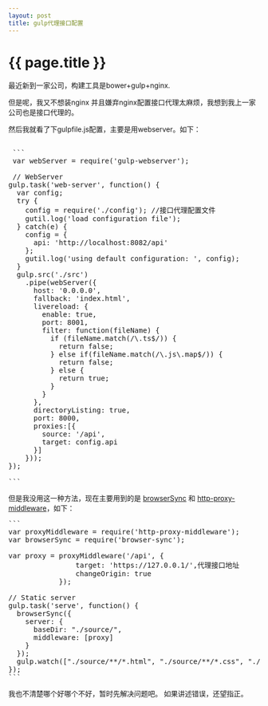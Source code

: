 ```yaml
---
layout: post
title: gulp代理接口配置
---
```


{{ page.title }}
================


最近新到一家公司，构建工具是bower+gulp+nginx.

但是呢，我又不想装nginx 并且嫌弃nginx配置接口代理太麻烦，我想到我上一家公司也是接口代理的。

然后我就看了下gulpfile.js配置，主要是用webserver。如下：

<pre class="language-javascript">

 ```
 var webServer = require('gulp-webserver');
 
 // WebServer
gulp.task('web-server', function() {
  var config;
  try {
    config = require('./config'); //接口代理配置文件
    gutil.log('load configuration file');
  } catch(e) {
    config = {
      api: 'http://localhost:8082/api'
    };
    gutil.log('using default configuration: ', config);
  }
  gulp.src('./src')
    .pipe(webServer({
      host: '0.0.0.0',
      fallback: 'index.html',
      livereload: {
        enable: true,
        port: 8001,
        filter: function(fileName) {
          if (fileName.match(/\.ts$/)) {
            return false;
          } else if(fileName.match(/\.js\.map$/)) {
            return false;
          } else {
            return true;
          }
        }
      },
      directoryListing: true,
      port: 8000,
      proxies:[{
        source: '/api',
        target: config.api 
      }]
    }));
});

```
</pre>

但是我没用这一种方法，现在主要用到的是 [browserSync](http://www.browsersync.cn/docs/) 和 [http-proxy-middleware](https://www.npmjs.com/package/http-proxy-middleware)，如下：

<pre class="language-javascript">
```
var proxyMiddleware = require('http-proxy-middleware');
var browserSync = require('browser-sync');

var proxy = proxyMiddleware('/api', {
                target: 'https://127.0.0.1/',代理接口地址
                changeOrigin: true
            });
            
// Static server
gulp.task('serve', function() {
  browserSync({
    server: {
      baseDir: "./source/",
      middleware: [proxy]
    }
  });
  gulp.watch(["./source/**/*.html", "./source/**/*.css", "./source/**/*.js"]).on('change', reload);
});
```
</pre>
我也不清楚哪个好哪个不好，暂时先解决问题吧。
如果讲述错误，还望指正。
